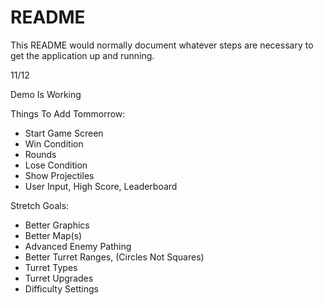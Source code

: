 # README

This README would normally document whatever steps are necessary to get the
application up and running.


11/12

Demo Is Working

Things To Add Tommorrow:

* Start Game Screen
* Win Condition
* Rounds
* Lose Condition
* Show Projectiles
* User Input, High Score, Leaderboard

Stretch Goals:

* Better Graphics
* Better Map(s)
* Advanced Enemy Pathing
* Better Turret Ranges, (Circles Not Squares)
* Turret Types
* Turret Upgrades
* Difficulty Settings
